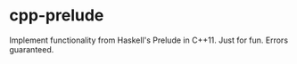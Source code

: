 # cpp-prelude
Implement functionality from Haskell's Prelude in C++11. Just for fun. Errors guaranteed.
